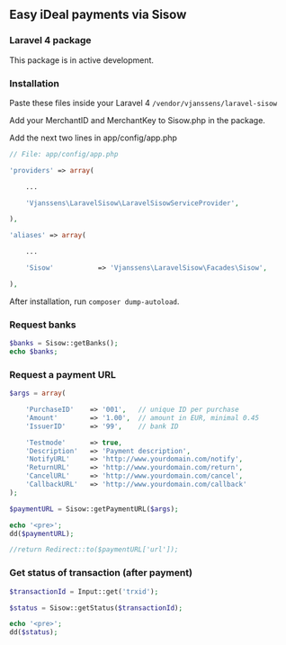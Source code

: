 ## Easy iDeal payments via Sisow
### Laravel 4 package

This package is in active development.

### Installation
Paste these files inside your Laravel 4 `/vendor/vjanssens/laravel-sisow`

Add your MerchantID and MerchantKey to Sisow.php in the package.

Add the next two lines in app/config/app.php
```php
// File: app/config/app.php

'providers' => array(

    ...

    'Vjanssens\LaravelSisow\LaravelSisowServiceProvider',

),

'aliases' => array(

	...

	'Sisow'			  => 'Vjanssens\LaravelSisow\Facades\Sisow',

),
```

After installation, run `composer dump-autoload`.

### Request banks
```php
$banks = Sisow::getBanks();
echo $banks;
```

### Request a payment URL
```php
$args = array(

	'PurchaseID' 	=> '001', 	// unique ID per purchase
	'Amount'	 	=> '1.00',	// amount in EUR, minimal 0.45
	'IssuerID'	 	=> '99',	// bank ID 

	'Testmode'   	=> true,				
	'Description'	=> 'Payment description',
	'NotifyURL'		=> 'http://www.yourdomain.com/notify',	
	'ReturnURL'		=> 'http://www.yourdomain.com/return',
	'CancelURL'		=> 'http://www.yourdomain.com/cancel',
	'CallbackURL'	=> 'http://www.yourdomain.com/callback'
);

$paymentURL = Sisow::getPaymentURL($args);

echo '<pre>';
dd($paymentURL);

//return Redirect::to($paymentURL['url']);
```

### Get status of transaction (after payment)
```php
$transactionId = Input::get('trxid');

$status = Sisow::getStatus($transactionId);

echo '<pre>';
dd($status);
```